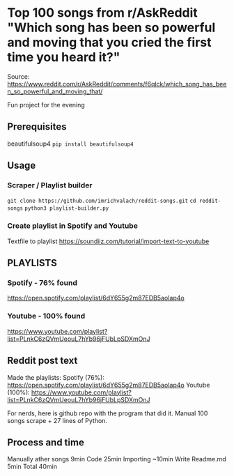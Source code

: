 # Top 100 songs from r/AskReddit "Which song has been so powerful and moving that you cried the first time you heard it?"

Source: https://www.reddit.com/r/AskReddit/comments/f6qlck/which_song_has_been_so_powerful_and_moving_that/

Fun project for the evening

## Prerequisites
beautifulsoup4
`pip install beautifulsoup4`

## Usage
### Scraper / Playlist builder
`git clone https://github.com/imrichvalach/reddit-songs.git`
`cd reddit-songs`
`python3 playlist-builder.py`

### Create playlist in Spotify and Youtube
Textfile to playlist
https://soundiiz.com/tutorial/import-text-to-youtube

## PLAYLISTS
### Spotify - 76% found
https://open.spotify.com/playlist/6dY655g2m87EDB5aoIap4o

### Youtube - 100% found
https://www.youtube.com/playlist?list=PLnkC6zQVmUeouL7hYb96jFUbLpSDXmOnJ

## Reddit post text
Made the playlists:
Spotify (76%): https://open.spotify.com/playlist/6dY655g2m87EDB5aoIap4o
Youtube (100%): https://www.youtube.com/playlist?list=PLnkC6zQVmUeouL7hYb96jFUbLpSDXmOnJ

For nerds, here is github repo with the program that did it. Manual 100 songs scrape + 27 lines of Python.

## Process and time
Manually ather songs 9min
Code 25min
Importing ~10min
Write Readme.md 5min
Total 40min